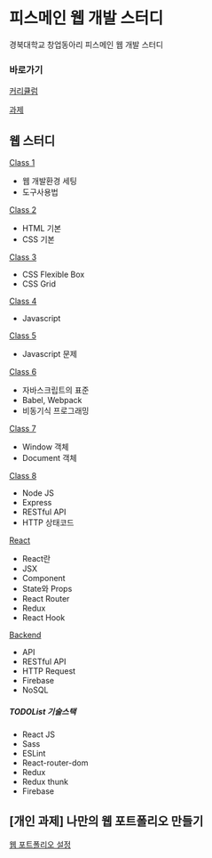 # 피스메인 웹 개발 스터디

경북대학교 창업동아리 피스메인 웹 개발 스터디

### 바로가기

[커리큘럼](https://www.notion.so/peacemain/ccb96cc21f5c4d2493da24076879bdbd)

[과제](https://www.notion.so/peacemain/3d65723d001c44f481d3a61a78f5cf12)

## 웹 스터디

[Class 1](https://github.com/peacemain-club/web-lecture/blob/master/01_OT/README.md)

* 웹 개발환경 세팅 
* 도구사용법

[Class 2](https://github.com/peacemain-club/web-lecture/blob/master/02_HTML_CSS/README.md)

* HTML 기본
* CSS 기본

[Class 3](https://github.com/peacemain-club/web-lecture/blob/master/03_FLEX_GRID/README.md)

* CSS Flexible Box
* CSS Grid

[Class 4](https://github.com/peacemain-club/web-lecture/blob/master/04_JS/README.md)

* Javascript

[Class 5](https://github.com/peacemain-club/web-lecture/blob/master/05_JS_Problem/README.md)

* Javascript 문제

[Class 6](https://github.com/peacemain-club/web-lecture/blob/master/06_JS_DEEP/README.md)

* 자바스크립트의 표준
* Babel, Webpack
* 비동기식 프로그래밍

[Class 7](https://github.com/peacemain-club/web-lecture/blob/master/07_VanillaJS/README.md)

* Window 객체
* Document 객체

[Class 8](https://github.com/peacemain-club/web-lecture/blob/master/08_Server/README.md)

* Node JS
* Express
* RESTful API
* HTTP 상태코드

[React](https://github.com/peacemain-club/web-lecture/blob/master/09_React/README.md)

* React란
* JSX
* Component
* State와 Props
* React Router
* Redux
* React Hook

[Backend](https://github.com/peacemain-club/web-lecture/blob/master/10_Backend/README.md)

* API
* RESTful API
* HTTP Request
* Firebase
* NoSQL
 
##### TODOList 기술스택

* React JS
* Sass
* ESLint
* React-router-dom
* Redux
* Redux thunk
* Firebase

## [개인 과제] 나만의 웹 포트폴리오 만들기

[웹 포트폴리오 설정](https://github.com/peacemain-club/web-lecture/blob/master/11_Portfolio/README.md)
